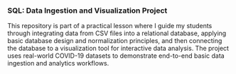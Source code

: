 ### SQL: Data Ingestion and Visualization Project
This repository is part of a practical lesson where I guide my students through integrating data from CSV files into a relational database, applying basic database design and normalization principles, and then connecting the database to a visualization tool for interactive data analysis. The project uses real-world COVID-19 datasets to demonstrate end-to-end basic data ingestion and analytics workflows.
